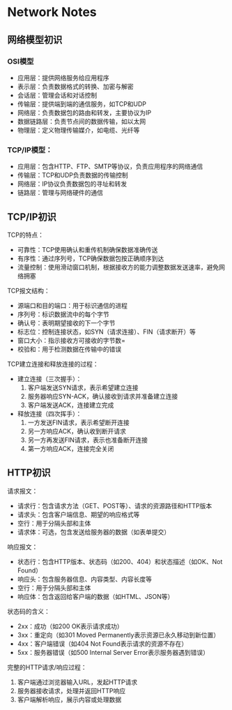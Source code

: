# Network Notes

## 网络模型初识

### OSI模型

+ 应用层：提供网络服务给应用程序
+ 表示层：负责数据格式的转换、加密与解密
+ 会话层：管理会话和对话控制
+ 传输层：提供端到端的通信服务，如TCP和UDP
+ 网络层：负责数据包的路由和转发，主要协议为IP
+ 数据链路层：负责节点间的数据传输，如以太网
+ 物理层：定义物理传输媒介，如电缆、光纤等

### TCP/IP模型：

- 应用层：包含HTTP、FTP、SMTP等协议，负责应用程序的网络通信
- 传输层：TCP和UDP负责数据的传输控制
- 网络层：IP协议负责数据包的寻址和转发
- 链路层：管理与网络硬件的通信

## TCP/IP初识

TCP的特点：

- 可靠性：TCP使用确认和重传机制确保数据准确传送
- 有序性：通过序列号，TCP确保数据包按正确顺序到达
- 流量控制：使用滑动窗口机制，根据接收方的能力调整数据发送速率，避免网络拥塞

TCP报文结构：

- 源端口和目的端口：用于标识通信的进程
- 序列号：标识数据流中的每个字节
- 确认号：表明期望接收的下一个字节
- 标志位：控制连接状态，如SYN（请求连接）、FIN（请求断开）等
- 窗口大小：指示接收方可接收的字节数=
- 校验和：用于检测数据在传输中的错误

TCP建立连接和释放连接的过程：

- 建立连接（三次握手）：
  1. 客户端发送SYN请求，表示希望建立连接
  2. 服务器响应SYN-ACK，确认接收到请求并准备建立连接
  3. 客户端发送ACK，连接建立完成
- 释放连接（四次挥手）：
  1. 一方发送FIN请求，表示希望断开连接
  2. 另一方响应ACK，确认收到断开请求
  3. 另一方再发送FIN请求，表示也准备断开连接
  4. 第一方响应ACK，连接完全关闭

## HTTP初识

请求报文：

- 请求行：包含请求方法（GET、POST等）、请求的资源路径和HTTP版本
- 请求头：包含客户端信息、期望的响应格式等
- 空行：用于分隔头部和主体
- 请求体：可选，包含发送给服务器的数据（如表单提交）

响应报文：

- 状态行：包含HTTP版本、状态码（如200、404）和状态描述（如OK、Not Found）
- 响应头：包含服务器信息、内容类型、内容长度等
- 空行：用于分隔头部和主体
- 响应体：包含返回给客户端的数据（如HTML、JSON等）

状态码的含义：

- 2xx：成功（如200 OK表示请求成功）
- 3xx：重定向（如301 Moved Permanently表示资源已永久移动到新位置）
- 4xx：客户端错误（如404 Not Found表示请求的资源不存在）
- 5xx：服务器错误（如500 Internal Server Error表示服务器遇到错误）

完整的HTTP请求/响应过程：

1. 客户端通过浏览器输入URL，发起HTTP请求
2. 服务器接收请求，处理并返回HTTP响应
3. 客户端解析响应，展示内容或处理数据

  	